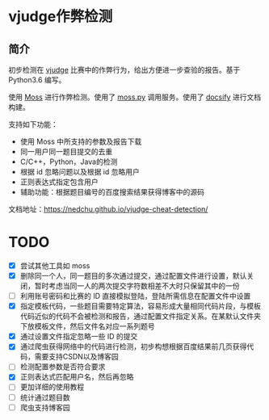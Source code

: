# vjudge作弊检测

## 简介
初步检测在 [vjudge](http://vjudge.net/) 比赛中的作弊行为，给出方便进一步查验的报告。基于 Python3.6 编写。

使用 [Moss](http://theory.stanford.edu/~aiken/moss/) 进行作弊检测。使用了 [moss.py](https://github.com/soachishti/moss.py) 调用服务。使用了 [docsify](https://docsify.js.org/) 进行文档构建。

支持如下功能：

- 使用 Moss 中所支持的参数及报告下载
- 同一用户同一题目提交的去重
- C/C++，Python，Java的检测
- 根据 id 忽略问题以及根据 id 忽略用户
- 正则表达式指定包含用户
- 辅助功能：根据题目编号的百度搜索结果获得博客中的源码

文档地址：https://nedchu.github.io/vjudge-cheat-detection/

# TODO
- [x] 尝试其他工具如 moss
- [x] 删除同一个人，同一题目的多次通过提交，通过配置文件进行设置，默认关闭，暂时考虑当同一人的两次提交字符数相差不大时只保留其中的一份
- [ ] 利用账号密码和比赛的 ID 直接模拟登陆，登陆所需信息在配置文件中设置
- [x] 指定模板代码，一些题目需要特定算法，容易形成大量相同代码片段，与模板代码近似的代码不会被检测和报告，通过配置文件指定关系。在某默认文件夹下放模板文件，然后文件名对应一系列题号
- [x] 通过设置文件指定忽略一些 ID 的提交
- [x] 通过爬虫获得网络中的代码进行检测，初步构想根据百度结果前几页获得代码，需要支持CSDN以及博客园
- [ ] 检测配置参数是否符合要求
- [x] 正则表达式匹配用户名，然后再忽略
- [ ] 更加详细的使用教程
- [ ] 统计通过题目数
- [ ] 爬虫支持博客园
